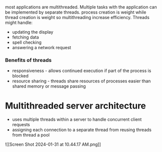 most applications are multithreaded. Multiple tasks with the application can be implemented by separate threads. process creation is weight while thread creation is weight so multithreading increase efficiency. Threads might handle:
- updating the display
- fetching data 
- spell checking 
- answering a network request 
### Benefits of threads 
- responsiveness - allows continued execution if part of the process is blocked
- resource sharing - threads share resources of processes easier than shared memory or message passing 
# Multithreaded server architecture
- uses multiple threads within a server to handle concurrent client requests 
- assigning each connection to a separate thread from reusing threads from thread a pool 

![[Screen Shot 2024-01-31 at 10.44.17 AM.png]]

